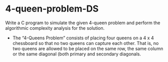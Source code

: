 # 4-queen-problem-DS
Write a C program to simulate the given 4-queen problem and perform the algorithmic complexity analysis for the solution.
* The “4-Queens Problem” consists of placing four queens on a 4 x 4 chessboard so that no two queens can capture each other. That is, no two queens are allowed to be placed on the same row, the same column or the same diagonal (both primary and secondary diagonals.
